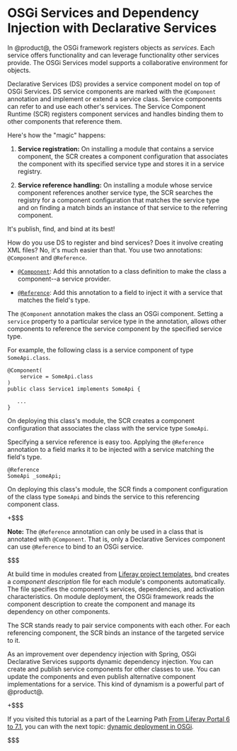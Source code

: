 # OSGi Services and Dependency Injection with Declarative Services [](id=osgi-services-and-dependency-injection-with-declarative-services)

In @product@, the OSGi framework registers objects as *services*. Each service
offers functionality and can leverage functionality other services provide. The
OSGi Services model supports a collaborative environment for objects.

Declarative Services (DS) provides a service component model on top of OSGi
Services. DS service components are marked with the `@Component` annotation and
implement or extend a service class. Service components can refer to and use
each other's services. The Service Component Runtime (SCR) registers component
services and handles binding them to other components that reference them.

Here's how the "magic" happens:

1.  **Service registration:** On installing a module that contains a
    service component, the SCR creates a component configuration that associates
    the component with its specified service type and stores it in a service
    registry.

2.  **Service reference handling:** On installing a module whose service
    component references another service type, the SCR searches the registry for
    a component configuration that matches the service type and on finding a
    match binds an instance of that service to the referring component.

It's publish, find, and bind at its best!

How do you use DS to register and bind services? Does it involve creating XML
files? No, it's much easier than that. You use two annotations: `@Component` and
`@Reference`.

-   [`@Component`](https://osgi.org/javadoc/r6/residential/org/osgi/service/component/annotations/Component.html):
    Add this annotation to a class definition to make the class a component--a
    service provider. 

-   [`@Reference`](ttps://osgi.org/javadoc/r6/residential/org/osgi/service/component/annotations/Reference.html):
    Add this annotation to a field to inject it with a service that matches the
    field's type. 

The `@Component` annotation makes the class an OSGi component. Setting a
`service` property to a particular service type in the annotation, allows other
components to reference the service component by the specified service type.

For example, the following class is a service component of type `SomeApi.class`.

    @Component(
        service = SomeApi.class
    )
    public class Service1 implements SomeApi {

       ...
    }

On deploying this class's module, the SCR creates a component configuration that
associates the class with the service type `SomeApi`.

Specifying a service reference is easy too. Applying the `@Reference` annotation
to a field marks it to be injected with a service matching the field's type.

    @Reference
    SomeApi _someApi;

On deploying this class's module, the SCR finds a component configuration of the
class type `SomeApi` and binds the service to this referencing component class.

+$$$

**Note:** The `@Reference` annotation can only be used in a class that is 
annotated with `@Component`. That is, only a Declarative Services component can
use `@Reference` to bind to an OSGi service. 

$$$

At build time in modules created from [Liferay project templates](/develop/reference/-/knowledge_base/7-1/project-templates),
bnd creates a *component description* file for each module's components
automatically. The file specifies the component's services, dependencies, and
activation characteristics. On module deployment, the OSGi framework reads the
component description to create the component and manage its dependency on other
components.

The SCR stands ready to pair service components with each other. For each
referencing component, the SCR binds an instance of the targeted service to it.

As an improvement over dependency injection with Spring, OSGi Declarative
Services supports dynamic dependency injection. You can create and publish
service components for other classes to use. You can update the components and
even publish alternative component implementations for a service. This kind of
dynamism is a powerful part of @product@.

+$$$

If you visited this tutorial as a part of the Learning Path
[From Liferay Portal 6 to 7.1](/develop/tutorials/-/knowledge_base/7-1/from-liferay-6-to-liferay-7),
you can with the next topic: [dynamic deployment in OSGi](/develop/tutorials/-/knowledge_base/7-1/dynamic-deployment). 

$$$
